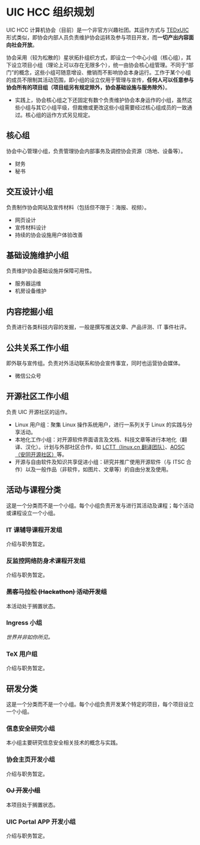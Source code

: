 # UIC HCC 组织规划

UIC HCC 计算机协会（目前）是一个非官方兴趣社团。其运作方式与 [TEDxUIC](https://tedxuic.com) 形式类似，即协会内部人员负责维护协会运转及参与项目开发，而**一切产出内容面向社会开放**。

协会采用（较为松散的）星状拓扑组织方式，即设立一个中心小组（核心组），其下设立项目小组（理论上可以存在无限多个），统一由协会核心组管理。不同于“部门”的概念，这些小组可随意增设、撤销而不影响协会本身运行。工作于某个小组的成员不限制其活动范围，即小组的设立仅用于管理与宣传，**任何人可以任意参与协会所有的项目组（项目组另有规定除外，协会基础设施与服务除外）**。
  -  实践上，协会核心组之下还固定有数个负责维护协会本身运作的小组，虽然这些小组与其它小组平级，但裁撤或更改这些小组需要经过核心组成员的一致通过。核心组的运作方式另见规定。

## 核心组

协会中心管理小组，负责管理协会内部事务及调控协会资源（场地、设备等）。

- 财务
- 秘书

## 交互设计小组

负责制作协会网站及宣传材料（包括但不限于：海报、视频）。

- 网页设计
- 宣传材料设计
- 持续的协会设施用户体验改善

## 基础设施维护小组

负责维护协会基础设施并保障可用性。

- 服务器运维
- 机房设备维护

## 内容挖掘小组

负责进行各类科技内容的发掘，一般是撰写推送文章、产品评测、IT 事件社评。

## 公共关系工作小组

即外联与宣传组。负责对外活动联系和协会宣传事宜，同时也运营协会媒体。

- 微信公众号

## 开源社区工作小组

负责 UIC 开源社区的运作。

- Linux 用户组：聚集 Linux 操作系统用户，进行一系列关于 Linux 的实践与分享活动。
- 本地化工作小组：对开源软件界面语言及文档、科技文章等进行本地化（翻译、汉化）。计划与外部社区合作，如 [LCTT（linux.cn 翻译团队）](https://linux.cn/lctt)、[AOSC（安同开源社区）](https://aosc.io)等。
- 开源与自由软件及知识共享促进小组：研究并推广使用开源软件（与 ITSC 合作）以及一般作品（非软件，如图片、文章等）的自由分发及使用。

## 活动与课程分类

这是一个分类而不是一个小组。每个小组负责开发与进行其活动及课程；每个活动或课程设立一个小组。

### IT 课辅导课程开发组

介绍与职务暂定。

### 反监控网络防身术课程开发组

介绍与职务暂定。

<!--
### 打字大赛活动开发组

介绍与职务暂定。
-->

### ~~黑客马拉松 (Hackathon) 活动开发组~~

本活动处于搁置状态。

### Ingress 小组

_世界并非如你所见。_

### TeX 用户组

介绍与职务暂定。

## 研发分类

这是一个分类而不是一个小组。每个小组负责开发某个特定的项目，每个项目设立一个小组。

### 信息安全研究小组

本小组主要研究信息安全相关技术的概念与实践。

### 协会主页开发小组

介绍与职务暂定。

### ~~OJ 开发小组~~

本项目处于搁置状态。

<!--
### 论坛（乎 U）开发小组

介绍与职务暂定。
-->

### UIC Portal APP 开发小组

介绍与职务暂定。
